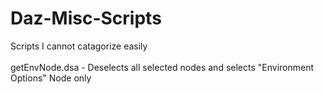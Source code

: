 # Daz-Misc-Scripts
 Scripts I cannot catagorize easily<br>
 <br>
  getEnvNode.dsa - Deselects all selected nodes and selects "Environment Options" Node only<br>
